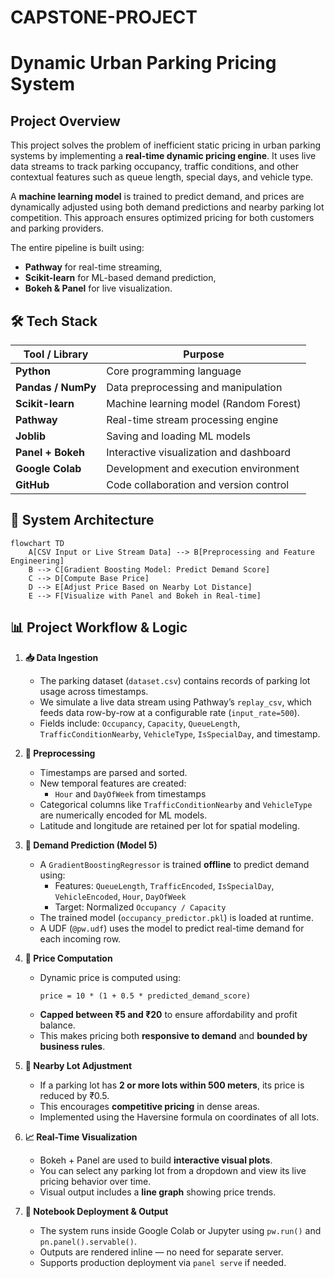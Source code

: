 # CAPSTONE-PROJECT
#  Dynamic Urban Parking Pricing System

##  Project Overview

This project solves the problem of inefficient static pricing in urban parking systems by implementing a **real-time dynamic pricing engine**. It uses live data streams to track parking occupancy, traffic conditions, and other contextual features such as queue length, special days, and vehicle type.

A **machine learning model** is trained to predict demand, and prices are dynamically adjusted using both demand predictions and nearby parking lot competition. This approach ensures optimized pricing for both customers and parking providers.

The entire pipeline is built using:
- **Pathway** for real-time streaming,
- **Scikit-learn** for ML-based demand prediction,
- **Bokeh & Panel** for live visualization.

## 🛠 Tech Stack

| Tool / Library        | Purpose                                  |
|------------------------|-------------------------------------------|
| **Python**             | Core programming language                 |
| **Pandas / NumPy**     | Data preprocessing and manipulation       |
| **Scikit-learn**       | Machine learning model (Random Forest)    |
| **Pathway**            | Real-time stream processing engine        |
| **Joblib**             | Saving and loading ML models              |
| **Panel + Bokeh**      | Interactive visualization and dashboard   |
| **Google Colab**       | Development and execution environment     |
| **GitHub**             | Code collaboration and version control    |

## 🧩 System Architecture

```mermaid
flowchart TD
    A[CSV Input or Live Stream Data] --> B[Preprocessing and Feature Engineering]
    B --> C[Gradient Boosting Model: Predict Demand Score]
    C --> D[Compute Base Price]
    D --> E[Adjust Price Based on Nearby Lot Distance]
    E --> F[Visualize with Panel and Bokeh in Real-time]
```
## 📊 Project Workflow & Logic
1. **📥 Data Ingestion**
   - The parking dataset (`dataset.csv`) contains records of parking lot usage across timestamps.
   - We simulate a live data stream using Pathway’s `replay_csv`, which feeds data row-by-row at a configurable rate (`input_rate=500`).
   - Fields include: `Occupancy`, `Capacity`, `QueueLength`, `TrafficConditionNearby`, `VehicleType`, `IsSpecialDay`, and timestamp.

2. **🧹 Preprocessing**
   - Timestamps are parsed and sorted.
   - New temporal features are created:
     - `Hour` and `DayOfWeek` from timestamps
   - Categorical columns like `TrafficConditionNearby` and `VehicleType` are numerically encoded for ML models.
   - Latitude and longitude are retained per lot for spatial modeling.

3. **🎯 Demand Prediction (Model 5)**
   - A `GradientBoostingRegressor` is trained **offline** to predict demand using:
     - Features: `QueueLength`, `TrafficEncoded`, `IsSpecialDay`, `VehicleEncoded`, `Hour`, `DayOfWeek`
     - Target: Normalized `Occupancy / Capacity`
   - The trained model (`occupancy_predictor.pkl`) is loaded at runtime.
   - A UDF (`@pw.udf`) uses the model to predict real-time demand for each incoming row.

4. **💸 Price Computation**
   - Dynamic price is computed using:
     ```
     price = 10 * (1 + 0.5 * predicted_demand_score)
     ```
   - **Capped between ₹5 and ₹20** to ensure affordability and profit balance.
   - This makes pricing both **responsive to demand** and **bounded by business rules**.

5. **📍 Nearby Lot Adjustment**
   - If a parking lot has **2 or more lots within 500 meters**, its price is reduced by ₹0.5.
   - This encourages **competitive pricing** in dense areas.
   - Implemented using the Haversine formula on coordinates of all lots.

6. **📈 Real-Time Visualization**
   - Bokeh + Panel are used to build **interactive visual plots**.
   - You can select any parking lot from a dropdown and view its live pricing behavior over time.
   - Visual output includes a **line graph** showing price trends.

7. **🧪 Notebook Deployment & Output**
   - The system runs inside Google Colab or Jupyter using `pw.run()` and `pn.panel().servable()`.
   - Outputs are rendered inline — no need for separate server.
   - Supports production deployment via `panel serve` if needed.


